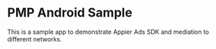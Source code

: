 # PMP Android Sample

This is a sample app to demonstrate Appier Ads SDK and mediation to different networks.
